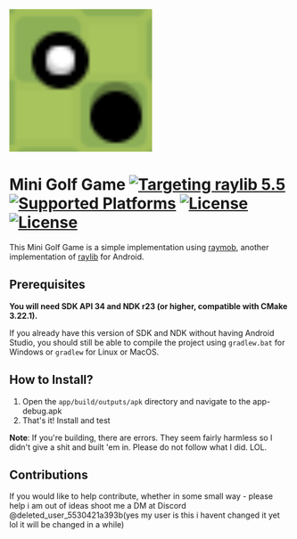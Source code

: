 <img src="app/src/main/ic_launcher-playstore.png" alt="raymob icon" width=      "256" height="256">

# Mini Golf Game [![Targeting raylib 5.5](https://img.shields.io/badge/raylib-5.5-3DDC84)](https://raylib.com) [![Supported Platforms](https://img.shields.io/badge/Platform-Android-3DDC84)](https://developer.android.com/) [![License](https://img.shields.io/badge/license-MIT-blue.svg)](LICENSE) [![License](https://img.shields.io/badge/license-zlib%2Flibpng-blue.svg)](LICENSE)

This Mini Golf Game is a simple implementation using [raymob](https://github.com/Bigfoot71/raymob), another implementation of [raylib](https://www.raylib.com/) for Android.

## Prerequisites

**You will need SDK API 34 and NDK r23 (or higher, compatible with CMake 3.22.1).**

If you already have this version of SDK and NDK without having Android Studio, you should still be able to compile the project using `gradlew.bat` for Windows or `gradlew` for Linux or MacOS.

## How to Install?

1. Open the `app/build/outputs/apk` directory and navigate to the app-debug.apk
2. That's it! Install and test

**Note**: If you're building, there are errors. They seem fairly harmless so I didn't give a shit and built 'em in. Please do not follow what I did. LOL.

## Contributions

If you would like to help contribute, whether in some small way - please help i am out of ideas
shoot me a DM at Discord @deleted_user_5530421a393b(yes my user is this i havent changed it yet lol it will be changed in a while)
